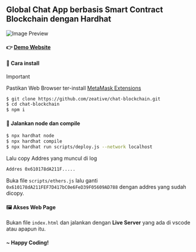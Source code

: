 ## Global Chat App berbasis Smart Contract Blockchain dengan Hardhat

![Image Preview](https://github.com/zeative/chat-blockchain/blob/main/preview.jpg?raw=true)

#### 👉 [Demo Website](https://bchainchat.vercel.app/)

#### 🎯 Cara install

> [!IMPORTANT]
> Pastikan Web Browser ter-install [MetaMask Extensions](https://metamask.io/)

```bash
$ git clone https://github.com/zeative/chat-blockchain.git
$ cd chat-blockchain
$ npm i
```

#### 🤖 Jalankan node dan compile

```bash
$ npx hardhat node
$ npx hardhat compile
$ npx hardhat run scripts/deploy.js --network localhost
```

Lalu copy Addres yang muncul di log

```bash
Addres 0x610178dA211F.....
```

Buka file `scripts/ethers.js` lalu ganti `0x610178dA211FEF7D417bC0e6FeD39F05609AD788` dengan addres yang sudah dicopy.

#### 🖼️ Akses Web Page

Bukan file `index.html` dan jalankan dengan **Live Server** yang ada di vscode atau apapun itu.

#### ~ Happy Coding!
